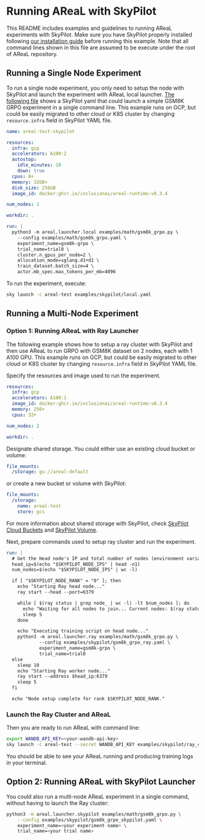 # Running AReaL with SkyPilot

This README includes examples and guidelines to running AReaL experiments with SkyPilot.
Make sure you have SkyPilot properly installed following
[our installation guide](../../docs/tutorial/installation.md#optional-install-skypilot)
before running this example. Note that all command lines shown in this file are assumed
to be execute under the root of AReaL repository.

## Running a Single Node Experiment

To run a single node experiment, you only need to setup the node with SkyPilot and
launch the experiment with AReaL local launcher. [The following file](local.yaml) shows
a SkyPilot yaml that could launch a simple GSM8K GRPO experiment in a single command
line. This example runs on GCP, but could be easily migrated to other cloud or K8S
cluster by changing `resource.infra` field in SkyPilot YAML file.

```yaml
name: areal-test-skypilot

resources:
  infra: gcp
  accelerators: A100:2
  autostop:
    idle_minutes: 10
    down: true
  cpus: 8+
  memory: 32GB+
  disk_size: 256GB
  image_id: docker:ghcr.io/inclusionai/areal-runtime:v0.3.4

num_nodes: 1

workdir: .

run: |
  python3 -m areal.launcher.local examples/math/gsm8k_grpo.py \
    --config examples/math/gsm8k_grpo.yaml \
    experiment_name=gsm8k-grpo \
    trial_name=trial0 \
    cluster.n_gpus_per_node=2 \
    allocation_mode=sglang.d1+d1 \
    train_dataset.batch_size=4 \
    actor.mb_spec.max_tokens_per_mb=4096
```

To run the experiment, execute:

```bash
sky launch -c areal-test examples/skypilot/local.yaml
```

## Running a Multi-Node Experiment

### Option 1: Running AReaL with Ray Launcher

The following example shows how to setup a ray cluster with SkyPilot and then use AReaL
to run GRPO with GSM8K dataset on 2 nodes, each with 1 A100 GPU. This example runs on
GCP, but could be easily migrated to other cloud or K8S cluster by changing
`resource.infra` field in SkyPilot YAML file.

Specify the resources and image used to run the experiment.

```yaml
resources:
  infra: gcp
  accelerators: A100:1
  image_id: docker:ghcr.io/inclusionai/areal-runtime:v0.3.4
  memory: 256+
  cpus: 32+

num_nodes: 2

workdir: .
```

Designate shared storage. You could either use an existing cloud bucket or volume:

```yaml
file_mounts:
  /storage: gs://areal-default
```

or create a new bucket or volume with SkyPilot:

```yaml
file_mounts:
  /storage:
    name: areal-test
    store: gcs
```

For more information about shared storage with SkyPilot, check
[SkyPilot Cloud Buckets](https://docs.skypilot.co/en/latest/reference/storage.html) and
[SkyPilot Volume](https://docs.skypilot.co/en/latest/reference/volumes.html).

Next, prepare commands used to setup ray cluster and run the experiment.

```yaml
run: |
  # Get the Head node's IP and total number of nodes (environment variables injected by SkyPilot).
  head_ip=$(echo "$SKYPILOT_NODE_IPS" | head -n1)
  num_nodes=$(echo "$SKYPILOT_NODE_IPS" | wc -l)

  if [ "$SKYPILOT_NODE_RANK" = "0" ]; then
    echo "Starting Ray head node..."
    ray start --head --port=6379

    while [ $(ray status | grep node_ | wc -l) -lt $num_nodes ]; do
      echo "Waiting for all nodes to join... Current nodes: $(ray status | grep node_ | wc -l) / $num_nodes"
      sleep 5
    done

    echo "Executing training script on head node..."
    python3 -m areal.launcher.ray examples/math/gsm8k_grpo.py \
            --config examples/skypilot/gsm8k_grpo_ray.yaml \
            experiment_name=gsm8k-grpo \
            trial_name=trial0
  else
    sleep 10
    echo "Starting Ray worker node..."
    ray start --address $head_ip:6379
    sleep 5
  fi

  echo "Node setup complete for rank $SKYPILOT_NODE_RANK."
```

### Launch the Ray Cluster and AReaL

Then you are ready to run AReaL with command line:

```bash
export WANDB_API_KEY=<your-wandb-api-key>
sky launch -c areal-test --secret WANDB_API_KEY examples/skypilot/ray_cluster.yaml
```

You should be able to see your AReaL running and producing training logs in your
terminal.

<!--- TODO: add logging screenshots --->

## Option 2: Running AReaL with SkyPilot Launcher

<!--- TODO: to be finished and tested --->

You could also run a multi-node AReaL experiment in a single command, without having to
launch the Ray cluster:

```bash
python3 -m areal.launcher.skypilot examples/math/gsm8k_grpo.py \
    --config examples/skypilot/gsm8k_grpo_skypilot.yaml \
    experiment_name=<your experiment name> \
    trial_name=<your trial name>
```
